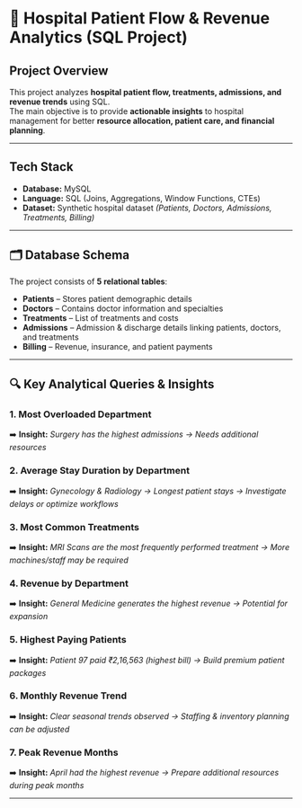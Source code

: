 # 🏥 Hospital Patient Flow & Revenue Analytics (SQL Project)

##  Project Overview
This project analyzes **hospital patient flow, treatments, admissions, and revenue trends** using SQL.  
The main objective is to provide **actionable insights** to hospital management for better **resource allocation, patient care, and financial planning**.

---

##  Tech Stack
- **Database:** MySQL 
- **Language:** SQL (Joins, Aggregations, Window Functions, CTEs)  
- **Dataset:** Synthetic hospital dataset *(Patients, Doctors, Admissions, Treatments, Billing)*  

---

## 🗂️ Database Schema
The project consists of **5 relational tables**:

- **Patients** – Stores patient demographic details  
- **Doctors** – Contains doctor information and specialties  
- **Treatments** – List of treatments and costs  
- **Admissions** – Admission & discharge details linking patients, doctors, and treatments  
- **Billing** – Revenue, insurance, and patient payments  

---

## 🔍 Key Analytical Queries & Insights

### 1. Most Overloaded Department
➡️ **Insight:** *Surgery has the highest admissions → Needs additional resources*

### 2. Average Stay Duration by Department
➡️ **Insight:** *Gynecology & Radiology → Longest patient stays → Investigate delays or optimize workflows*

### 3. Most Common Treatments
➡️ **Insight:** *MRI Scans are the most frequently performed treatment → More machines/staff may be required*

### 4. Revenue by Department
➡️ **Insight:** *General Medicine generates the highest revenue → Potential for expansion*

### 5. Highest Paying Patients
➡️ **Insight:** *Patient 97 paid ₹2,16,563 (highest bill) → Build premium patient packages*

### 6. Monthly Revenue Trend
➡️ **Insight:** *Clear seasonal trends observed → Staffing & inventory planning can be adjusted*

### 7. Peak Revenue Months
➡️ **Insight:** *April had the highest revenue → Prepare additional resources during peak months*




---



